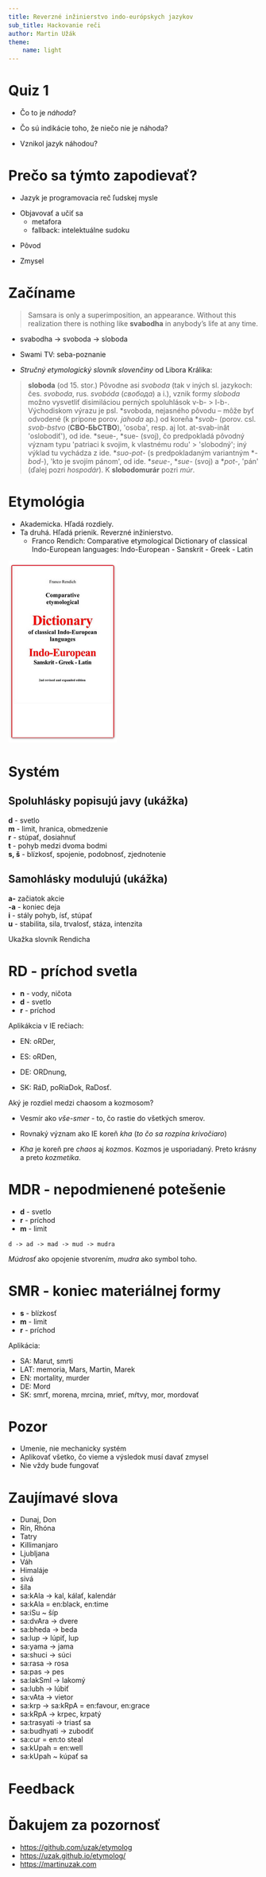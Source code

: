 ```yaml
---
title: Reverzné inžinierstvo indo-európskych jazykov
sub_title: Hackovanie reči
author: Martin Užák
theme:
    name: light
---
```


# Quiz 1
- Čo to je _náhoda_?
<!-- pause -->
- Čo sú indikácie toho, že niečo nie je náhoda?
<!-- pause -->
- Vznikol jazyk náhodou?

<!-- end_slide -->
# Prečo sa týmto zapodievať?
- Jazyk je programovacia reč ľudskej mysle
<!-- pause -->
- Objavovať a učiť sa
    - metafora
    - fallback: intelektuálne sudoku
<!-- pause -->
- Pôvod
<!-- pause -->
- Zmysel
<!-- end_slide -->
    
# Začíname
> Samsara is only a superimposition, an appearance. Without this realization there is nothing like **svabodha** in anybody’s life at any time.

<!-- pause -->
* svabodha -> svoboda -> sloboda
<!-- pause -->
* Swami TV: seba-poznanie
<!-- pause -->
* *Stručný etymologický slovník slovenčiny* od Libora Králika:

> **sloboda** (od 15\. stor.) Pôvodne asi _svoboda_ (tak v iných sl. jazykoch: čes. _svoboda_, rus. _svobóda_ (_свобода_) а і.), vznik formy _sloboda_ možno vysvetliť disimiláciou perných spoluhlások v-b- \> l-b-. Východiskom výrazu je psl. \*svoboda, nejasného pôvodu – môže byť odvodené (k prípone porov. _jahoda_ ap.) od koreňa \*_svob_- (porov. csl. _svob-bstvo_ (**CBO-БЬСТВО**), 'osoba', resp. aj lot. at-svab-inât 'oslobodiť'), od ide. \*seue-, \*sue- (svoj), čo predpokladá pôvodný význam typu 'patriaci k svojim, k vlastnému rodu' \> 'slobodný'; iný výklad tu vychádza z ide. \*_suo-pot-_ (s predpokladaným variantným \*_-bod-_), 'kto je svojím pánom', od ide. \*_seue-_, \*_sue-_ (svoj) a \*_pot-_, 'pán' (ďalej pozri _hospodár_). K **slobodomurár** pozri _múr_.


<!-- end_slide -->
    
# Etymológia
* Akademicka. Hľadá rozdiely.
* Ta druhá. Hľadá prienik. Reverzné inžinierstvo.
    * Franco Rendich: Comparative etymological Dictionary of classical Indo-European languages: Indo-European - Sanskrit - Greek - Latin

![image:width:100%](imgs/dictionary_rendich.png)
    
<!-- end_slide -->
# Systém 
## Spoluhlásky popisujú javy (ukážka)

**d** - svetlo  
**m** - limit, hranica, obmedzenie  
**r** - stúpať, dosiahnuť  
**t** - pohyb medzi dvoma bodmi  
**s, š** - blízkosť, spojenie, podobnosť, zjednotenie  

## Samohlásky modulujú (ukážka)

**a-** začiatok akcie  
**-a** - koniec deja  
**i** - stály pohyb, ísť, stúpať  
**u** - stabilita, sila, trvalosť, stáza, intenzita  

<!-- end_slide -->

Ukažka slovník Rendicha

<!-- end_slide -->

# RD - príchod svetla
* **n** - vody, ničota
* **d** - svetlo
* **r** - príchod

<!-- pause -->

Aplikákcia v IE rečiach:
<!-- pause -->
* EN: oRDer, 
<!-- pause -->
* ES: oRDen,
<!-- pause -->
* DE: ORDnung,
<!-- pause -->
* SK: RáD, poRiaDok, RaDosť.

<!-- pause -->

Aký je rozdiel medzi chaosom a kozmosom?
<!-- pause -->

- Vesmír ako _vše-smer_ - to, čo rastie do všetkých smerov.
<!-- pause -->
- Rovnaký význam ako IE koreň _kha_ (_to čo sa rozpína krivočiaro_)
<!-- pause -->
- _Kha_ je koreň pre _chaos_ aj _kozmos_. Kozmos je usporiadaný. Preto krásny a preto _kozmetika_.

<!-- end_slide -->

# MDR - nepodmienené potešenie
* **d** - svetlo
* **r** - príchod
* **m** - limit

```
d -> ad -> mad -> mud -> mudra
```

<!-- pause -->
_Múdrosť_ ako opojenie stvorením, _mudra_ ako symbol toho.
<!-- end_slide -->

# SMR - koniec materiálnej formy

* **s** - blízkosť
* **m** - limit
* **r** - príchod

<!-- pause -->
Aplikácia:
- SA: Marut, smrti
- LAT: memoria, Mars, Martin, Marek
- EN: mortality, murder
- DE: Mord
- SK: smrť, morena, mrcina, mrieť, mŕtvy, mor, mordovať

<!-- end_slide -->

# Pozor
- Umenie, nie mechanicky systém
- Aplikovať všetko, čo vieme a výsledok musí davať zmysel 
- Nie vždy bude fungovať
<!-- end_slide -->

# Zaujímavé slova
- Dunaj, Don
- Rín, Rhóna
- Tatry
- Killimanjaro
- Ljubljana
- Váh
- Himaláje
- sivá
- šíla
- sa:kAla -> kal, kálať, kalendár
- sa:kAla = en:black, en:time
- sa:iSu ~ šíp
- sa:dvAra -> dvere
- sa:bheda -> beda
- sa:lup -> lúpiť, lup
- sa:yama -> jama
- sa:shuci -> súci
- sa:rasa -> rosa
- sa:pas -> pes
- sa:lakSmI -> lakomý
- sa:lubh -> lúbiť
- sa:vAta -> vietor
- sa:krp -> sa:kRpA = en:favour, en:grace
- sa:kRpA -> krpec, krpatý
- sa:trasyati -> triasť sa
- sa:budhyati -> zubodiť
- sa:cur = en:to steal
- sa:kUpah = en:well
- sa:kUpah ~ kúpať sa

<!-- end_slide -->
# Feedback

<!-- end_slide -->
# Ďakujem za pozornosť

* https://github.com/uzak/etymolog
* https://uzak.github.io/etymolog/
* https://martinuzak.com


<!--
Kal, kalendar, kalat, kali
Ljubljana, Tatry, Dunaj, Vah, Kilimanjaro
Modry, Cerveny, Rudy, Biely, Sivy

s
m
r
d
-->
